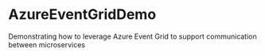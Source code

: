 # AzureEventGridDemo
Demonstrating how to leverage Azure Event Grid to support communication between microservices
